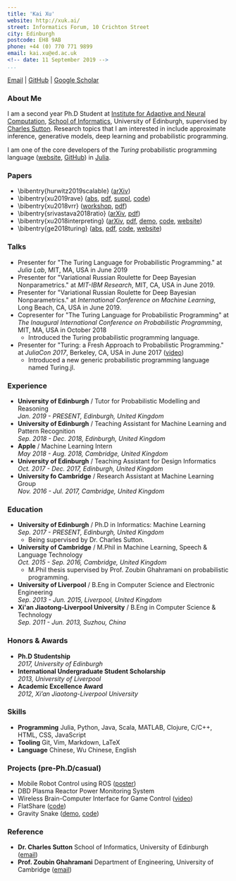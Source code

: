 ```yaml
---
title: 'Kai Xu'
website: http://xuk.ai/
street: Informatics Forum, 10 Crichton Street
city: Edinburgh
postcode: EH8 9AB
phone: +44 (0) 770 771 9899
email: kai.xu@ed.ac.uk
<!-- date: 11 September 2019 -->
...
```


[Email](mailto:kai.xu@ed.ac.uk) | [GitHub](http://github.com/xukai92) | [Google Scholar](https://scholar.google.ca/citations?user=kf3C60wAAAAJ)

### About Me

I am a second year Ph.D Student at [Institute for Adaptive and Neural Computation](http://www.anc.ed.ac.uk/), [School of Informatics](https://www.ed.ac.uk/informatics), University of Edinburgh, supervised by [Charles Sutton](http://homepages.inf.ed.ac.uk/csutton/). Research topics that I am interested in include approximate inference, generative models, deep learning and probabilistic programming.

I am one of the core developers of the *Turing* probabilistic programming language ([website](https://turing.ml/), [GitHub](https://github.com/TuringLang/Turing.jl)) in [Julia](https://julialang.org/). 

### Papers

- \bibentry{hurwitz2019scalable} ([arXiv](https://arxiv.org/abs/1905.12375))
- \bibentry{xu2019rave} ([abs](http://proceedings.mlr.press/v97/xu19e.html), [pdf](http://proceedings.mlr.press/v97/xu19e/xu19e.pdf), [suppl](http://proceedings.mlr.press/v97/xu19e/xu19e-supp.pdf), [code](https://github.com/xukai92/RAVE.jl))
- \bibentry{xu2018vrr} ([workshop](https://sites.google.com/view/nipsbnp2018/accepted-papers), [pdf](https://drive.google.com/file/d/1x-p13HC0SNTWcWcL_AspBS4OUBEGqn-a/view))
- \bibentry{srivastava2018ratio} ([arXiv](https://arxiv.org/abs/1806.00101), [pdf](https://arxiv.org/pdf/1806.00101.pdf))
- \bibentry{xu2018interpreting} ([arXiv](https://arxiv.org/abs/1803.04042), [pdf](https://arxiv.org/pdf/1803.04042.pdf), [demo](http://xuk.ai/darksight/demo/mnist.html), [code](https://github.com/xukai92/darksight), [website](http://xuk.ai/darksight/))
- \bibentry{ge2018turing} ([abs](http://proceedings.mlr.press/v84/ge18b.html), [pdf](http://proceedings.mlr.press/v84/ge18b/ge18b.pdf), [code](https://github.com/yebai/Turing.jl), [website](http://turing.guru/))

### Talks

- Presenter for "The Turing Language for Probabilistic Programming." at *Julia Lab*, MIT, MA, USA in June 2019 
- Presenter for "Variational Russian Roulette for Deep Bayesian Nonparametrics." at *MIT-IBM Research*, MIT, CA, USA in June 2019.
- Presenter for "Variational Russian Roulette for Deep Bayesian Nonparametrics." at *International Conference on Machine Learning*, Long Beach, CA, USA in June 2019.
- Copresenter for "The Turing Language for Probabilistic Programming" at *The Inaugural International Conference on Probabilistic Programming*, MIT, MA, USA in October 2018
  - Introduced the Turing probabilistic programming language.
- Presenter for "Turing: a Fresh Approach to Probabilistic Programming." at *JuliaCon 2017*, Berkeley, CA, USA in June 2017 ([video](https://www.youtube.com/watch?v=DJWNQg7uuCg))
  - Introduced a new generic probabilistic programming language named Turing.jl.

### Experience

- **University of Edinburgh** / Tutor for Probabilistic Modelling and Reasoning
<br>*Jan. 2019 - PRESENT, Edinburgh, United Kingdom*
- **University of Edinburgh** / Teaching Assistant for Machine Learning and Pattern Recognition
<br>*Sep. 2018 - Dec. 2018, Edinburgh, United Kingdom*
- **Apple** / Machine Learning Intern
<br>*May 2018 - Aug. 2018, Cambridge, United Kingdom*
- **University of Edinburgh** / Teaching Assistant for Design Informatics
<br>*Oct. 2017 - Dec. 2017, Edinburgh, United Kingdom*
- **University fo Cambridge** / Research Assistant at Machine Learning Group
<br>*Nov. 2016 - Jul. 2017, Cambridge, United Kingdom*
<!-- - **The Brain Charity** / IT Maintainer and Software Developer
<br>*Aug. 2014 - Jul. 2015, Liverpool, United Kingdom* -->

### Education

- **University of Edinburgh** / Ph.D in Informatics: Machine Learning
<br>*Sep. 2017 - PRESENT, Edinburgh, United Kingdom*
  - Being supervised by Dr. Charles Sutton.
- **University of Cambridge** / M.Phil in Machine Learning, Speech & Language Technology
<br>*Oct. 2015 - Sep. 2016, Cambridge, United Kingdom*
  - M.Phil thesis supervised by Prof. Zoubin Ghahramani on probabilistic programming.
- **University of Liverpool** / B.Eng in Computer Science and Electronic Engineering
<br>*Sep. 2013 - Jun. 2015, Liverpool, United Kingdom*
- **Xi'an Jiaotong-Liverpool University** / B.Eng in Computer Science & Technology
<br>*Sep. 2011 - Jun. 2013, Suzhou, China*

### Honors & Awards

- **Ph.D Studentship**
<br>*2017, University of Edinburgh*
- **International Undergraduate Student Scholarship**
<br>*2013, University of Liverpool*
- **Academic Excellence Award**
<br>*2012, Xi’an Jiaotong-Liverpool University*

### Skills

- **Programming** Julia, Python, Java, Scala, MATLAB, Clojure, C/C++, HTML, CSS, JavaScript
- **Tooling** Git, Vim, Markdown, LaTeX
- **Language** Chinese, Wu Chinese, English

### Projects (pre-Ph.D/casual)

- Mobile Robot Control using ROS ([poster](./assets/images/fyp.png))
- DBD Plasma Reactor Power Monitoring System
- Wireless Brain-Computer Interface for Game Control ([video](https://www.youtube.com/watch?v=ysmLmQ8NfEY))
- FlatShare ([code](https://github.com/xukai92/flatshare))
- Gravity Snake ([demo](http://xuk.ai/gravity_snake/), [code](https://github.com/xukai92/gravity_snake))

### Reference

- **Dr. Charles Sutton** School of Informatics, University of Edinburgh ([email](mailto:csutton@inf.ed.ac.uk))
- **Prof. Zoubin Ghahramani** Department of Engineering, University of Cambridge ([email](mailto:zoubin@eng.cam.ac.uk))
